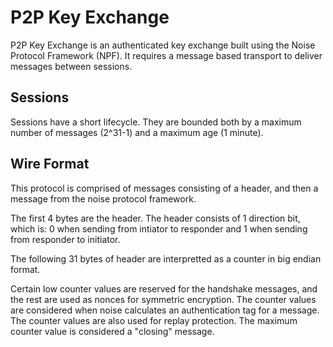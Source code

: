 # P2P Key Exchange

P2P Key Exchange is an authenticated key exchange built using the Noise Protocol Framework (NPF).
It requires a message based transport to deliver messages between sessions.

## Sessions
Sessions have a short lifecycle.
They are bounded both by a maximum number of messages (2^31-1) and a maximum age (1 minute).

## Wire Format
This protocol is comprised of messages consisting of a header, and then a message from the noise protocol framework.

The first 4 bytes are the header. The header consists of 1 direction bit, which is: 0 when sending from intiator to responder and 1 when sending from responder to initiator.

The following 31 bytes of header are interpretted as a counter in big endian format.

Certain low counter values are reserved for the handshake messages, and the rest are used as nonces for symmetric encryption. The counter values are considered when noise calculates an authentication tag for a message. The counter values are also used for replay protection. The maximum counter value is considered a "closing" message.
